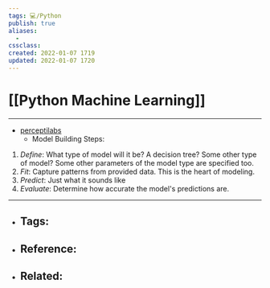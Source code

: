 ```yaml
---
tags: 💻️/Python 
publish: true
aliases:
  - 
cssclass: 
created: 2022-01-07 1719
updated: 2022-01-07 1720
---
```


# [[Python Machine Learning]]

---

- [perceptilabs](https://www.perceptilabs.com/papers)
	- Model Building Steps:

1. _Define_: What type of model will it be? A decision tree? Some other type of model? Some other parameters of the model type are specified too.
2. _Fit_: Capture patterns from provided data. This is the heart of modeling.
3. _Predict_: Just what it sounds like
4. _Evaluate_: Determine how accurate the model's predictions are.

---

- Tags: 
	- 
- Reference:
	- 
- Related:
	- 
